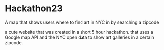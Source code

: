 # Hackathon23
A map that shows users where to find art in NYC in by searching a zipcode

a cute website that was created in a short 5 hour hackathon. that uses a Google map API and the NYC open data to show art galleries in a certain zipcode.
